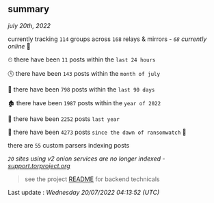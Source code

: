 
## summary
_july 20th, 2022_

currently tracking `114` groups across `168` relays & mirrors - _`68` currently online_ 📡

⏲ there have been `11` posts within the `last 24 hours`

🕓 there have been `143` posts within the `month of july`

📅 there have been `798` posts within the `last 90 days`

🏚 there have been `1987` posts within the `year of 2022`

🚀 there have been `2252` posts `last year`

🦕 there have been `4273` posts `since the dawn of ransomwatch` 🐣

there are `55` custom parsers indexing posts

_`20` sites using v2 onion services are no longer indexed - [support.torproject.org](https://support.torproject.org/onionservices/v2-deprecation/)_

> see the project [README](https://github.com/jmousqueton/ransomwatch#readme) for backend technicals



Last update : _Wednesday 20/07/2022 04:13:52 (UTC)_


